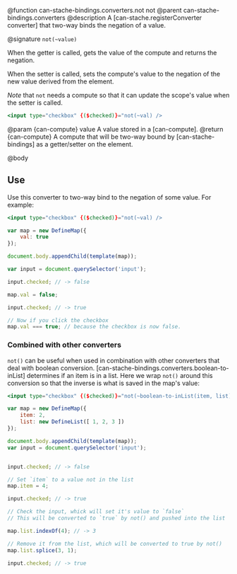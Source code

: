 @function can-stache-bindings.converters.not not
@parent can-stache-bindings.converters
@description A [can-stache.registerConverter converter] that two-way binds the negation of a value.

@signature `not(~value)`

When the getter is called, gets the value of the compute and returns the negation.

When the setter is called, sets the compute's value to the negation of the new value derived from the element.

*Note* that `not` needs a compute so that it can update the scope's value when the setter is called.

```handlebars
<input type="checkbox" {($checked)}="not(~val) />
```

@param {can-compute} value A value stored in a [can-compute].
@return {can-compute} A compute that will be two-way bound by [can-stache-bindings] as a getter/setter on the element.

@body

## Use

Use this converter to two-way bind to the negation of some value. For example:

```handlebars
<input type="checkbox" {($checked)}="not(~val) />
```

```js
var map = new DefineMap({
	val: true
});

document.body.appendChild(template(map));

var input = document.querySelector('input');

input.checked; // -> false

map.val = false;

input.checked; // -> true

// Now if you click the checkbox
map.val === true; // because the checkbox is now false.
```

### Combined with other converters

`not()` can be useful when used in combination with other converters that deal with boolean conversion. [can-stache-bindings.converters.boolean-to-inList] determines if an item is in a list. Here we wrap `not()` around this conversion so that the inverse is what is saved in the map's value:

```handlebars
<input type="checkbox" {($checked)}="not(~boolean-to-inList(item, list))" />
```

```js
var map = new DefineMap({
	item: 2,
	list: new DefineList([ 1, 2, 3 ])
});

document.body.appendChild(template(map));
var input = document.querySelector('input');


input.checked; // -> false

// Set `item` to a value not in the list
map.item = 4;

input.checked; // -> true

// Check the input, whick will set it's value to `false`
// This will be converted to `true` by not() and pushed into the list

map.list.indexOf(4); // -> 3

// Remove it from the list, which will be converted to true by not()
map.list.splice(3, 1);

input.checked; // -> true
```
